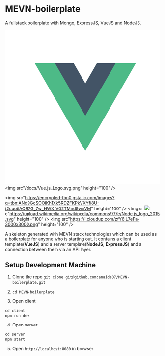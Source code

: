 # MEVN-boilerplate
A fullstack boilerplate with Mongo, ExpressJS, VueJS and NodeJS.

![](/docs/Vue.js_Logo.svg.png)
<img src"/docs/Vue.js_Logo.svg.png" height="100" />

<img src"https://encrypted-tbn0.gstatic.com/images?q=tbn:ANd9GcSOOiKh1Xk5RDZFKPkVXYfi8U-t2cuotiAOR7G_7w_HWXfV02TMnd9wnVM" height="100" />
<img sr
![](/docs/cfclient_communication_infra.png)c"https://upload.wikimedia.org/wikipedia/commons/7/7e/Node.js_logo_2015.svg" height="100" />
<img src"https://i.cloudup.com/zfY6lL7eFa-3000x3000.png" height="100" />

A skeleton generated with MEVN stack technologies which can be used as a boilerplate for anyone who is starting out. It contains a client template(**VueJS**) and a server template(**NodeJS**, **ExpressJS**) and a connection between them via an API layer.


## Setup Development Machine
1. Clone the repo `git clone git@github.com:anaida07/MEVN-boilerplate.git`

2. `cd MEVN-boilerplate`

3. Open client
```
cd client
npm run dev
```

4. Open server
```
cd server
npm start
```

5. Open `http://localhost:8080` in browser
